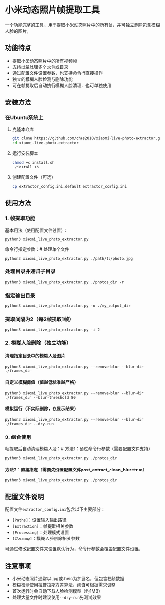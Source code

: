 # 小米动态照片帧提取工具

一个功能完整的工具，用于提取小米动态照片中的所有帧，并可独立删除包含模糊人脸的图片。

## 功能特点

- 提取小米动态照片中的所有视频帧
- 支持批量处理多个文件或目录
- 通过配置文件设置参数，也支持命令行直接操作
- 独立的模糊人脸检测与删除功能
- 可在帧提取后自动执行模糊人脸清理，也可单独使用

## 安装方法

### 在Ubuntu系统上

1. 克隆本仓库
   ```bash
   git clone https://github.com/ches2010/xiaomi-live-photo-extractor.git
   cd xiaomi-live-photo-extractor
   ```

2. 运行安装脚本
   ```bash
   chmod +x install.sh
   ./install.sh
   ```

3. 创建配置文件（可选）
   ```bash
   cp extractor_config.ini.default extractor_config.ini
   ```

## 使用方法

### 1. 帧提取功能

基本用法（使用配置文件设置）：

```
python3 xiaomi_live_photo_extractor.py
```

命令行指定参数：# 处理单个文件
```
python3 xiaomi_live_photo_extractor.py ./path/to/photo.jpg
```

### 处理目录并递归子目录
```
python3 xiaomi_live_photo_extractor.py ./photos_dir -r
```

### 指定输出目录
```
python3 xiaomi_live_photo_extractor.py -o ./my_output_dir
```

### 提取间隔为2（每2帧提取1帧）
```
python3 xiaomi_live_photo_extractor.py -i 2
```

### 2. 模糊人脸删除（独立功能）
#### 清理指定目录中的模糊人脸图片
```
python3 xiaomi_live_photo_extractor.py --remove-blur --blur-dir ./frames_dir
```

#### 自定义模糊阈值（值越低标准越严格）
```
python3 xiaomi_live_photo_extractor.py --remove-blur --blur-dir ./frames_dir --blur-threshold 80
```

#### 模拟运行（不实际删除，仅显示结果）
```
python3 xiaomi_live_photo_extractor.py --remove-blur --blur-dir ./frames_dir --dry-run
```

### 3. 组合使用

帧提取后自动清理模糊人脸：# 方法1：通过命令行参数（需要配置文件支持）
```
python3 xiaomi_live_photo_extractor.py ./photos_dir
```

#### 方法2：直接指定（需要先设置配置文件post_extract_clean_blur=true）
```
python3 xiaomi_live_photo_extractor.py ./photos_dir
```

## 配置文件说明

配置文件`extractor_config.ini`包含以下主要部分：

- `[Paths]`：设置输入输出路径
- `[Extraction]`：帧提取相关参数
- `[Processing]`：处理模式设置
- `[Cleanup]`：模糊人脸删除相关参数

可通过修改配置文件来设置默认行为，命令行参数会覆盖配置文件设置。

## 注意事项

- 小米动态照片通常以.jpg或.heic为扩展名，但包含视频数据
- 模糊检测使用拉普拉斯方差算法，阈值可根据需求调整
- 首次运行时会自动下载人脸检测模型（约1MB）
- 处理大量文件时建议使用`--dry-run`先测试效果
    
